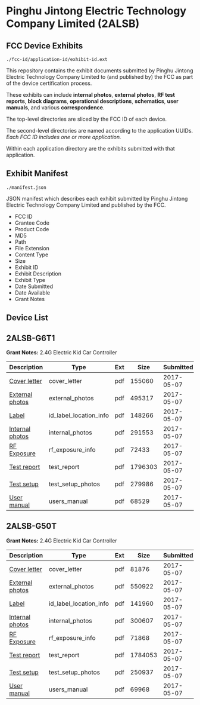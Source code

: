 # Pinghu Jintong Electric Technology Company Limited (2ALSB)
## FCC Device Exhibits

```
./fcc-id/application-id/exhibit-id.ext
```

This repository contains the exhibit documents submitted by Pinghu Jintong Electric Technology Company Limited to (and published by) the FCC as part of the device certification process.

These exhibits can include **internal photos**, **external photos**, **RF test reports**, **block diagrams**, **operational descriptions**, **schematics**, **user manuals**, and various **correspondence**.

The top-level directories are sliced by the FCC ID of each device.

The second-level directories are named according to the application UUIDs. *Each FCC ID includes one or more application.*

Within each application directory are the exhibits submitted with that application. 

## Exhibit Manifest

```
./manifest.json
```

JSON manifest which describes each exhibit submitted by Pinghu Jintong Electric Technology Company Limited and published by the FCC.

- FCC ID
- Grantee Code
- Product Code
- MD5
- Path
- File Extension
- Content Type
- Size
- Exhibit ID
- Exhibit Description
- Exhibit Type
- Date Submitted
- Date Available
- Grant Notes

## Device List
## 2ALSB-G6T1
**Grant Notes:** 2.4G Electric Kid Car Controller

| Description | Type | Ext | Size | Submitted | Available |
| ----------- | ---- | --- | ---- | --------- | --------- |
| [Cover letter](2ALSB-G6T1/a0a9af9165796370465801359f191e78/3381612.pdf) | cover_letter | pdf | 155060 | 2017-05-07 | 2017-05-07 |
| [External photos](2ALSB-G6T1/a0a9af9165796370465801359f191e78/3381613.pdf) | external_photos | pdf | 495317 | 2017-05-07 | 2017-05-07 |
| [Label](2ALSB-G6T1/a0a9af9165796370465801359f191e78/3381614.pdf) | id_label_location_info | pdf | 148266 | 2017-05-07 | 2017-05-07 |
| [Internal photos](2ALSB-G6T1/a0a9af9165796370465801359f191e78/3381615.pdf) | internal_photos | pdf | 291553 | 2017-05-07 | 2017-05-07 |
| [RF Exposure](2ALSB-G6T1/a0a9af9165796370465801359f191e78/3381617.pdf) | rf_exposure_info | pdf | 72433 | 2017-05-07 | 2017-05-07 |
| [Test report](2ALSB-G6T1/a0a9af9165796370465801359f191e78/3381619.pdf) | test_report | pdf | 1796303 | 2017-05-07 | 2017-05-07 |
| [Test setup](2ALSB-G6T1/a0a9af9165796370465801359f191e78/3381620.pdf) | test_setup_photos | pdf | 279986 | 2017-05-07 | 2017-05-07 |
| [User manual](2ALSB-G6T1/a0a9af9165796370465801359f191e78/3381621.pdf) | users_manual | pdf | 68529 | 2017-05-07 | 2017-05-07 |
## 2ALSB-G50T
**Grant Notes:** 2.4G Electric Kid Car Controller

| Description | Type | Ext | Size | Submitted | Available |
| ----------- | ---- | --- | ---- | --------- | --------- |
| [Cover letter](2ALSB-G50T/1bb9547068d6f4253e7615d1203cdc25/3381623.pdf) | cover_letter | pdf | 81876 | 2017-05-07 | 2017-05-07 |
| [External photos](2ALSB-G50T/1bb9547068d6f4253e7615d1203cdc25/3381624.pdf) | external_photos | pdf | 550922 | 2017-05-07 | 2017-05-07 |
| [Label](2ALSB-G50T/1bb9547068d6f4253e7615d1203cdc25/3381625.pdf) | id_label_location_info | pdf | 141960 | 2017-05-07 | 2017-05-07 |
| [Internal photos](2ALSB-G50T/1bb9547068d6f4253e7615d1203cdc25/3381626.pdf) | internal_photos | pdf | 300607 | 2017-05-07 | 2017-05-07 |
| [RF Exposure](2ALSB-G50T/1bb9547068d6f4253e7615d1203cdc25/3381628.pdf) | rf_exposure_info | pdf | 71868 | 2017-05-07 | 2017-05-07 |
| [Test report](2ALSB-G50T/1bb9547068d6f4253e7615d1203cdc25/3381630.pdf) | test_report | pdf | 1784053 | 2017-05-07 | 2017-05-07 |
| [Test setup](2ALSB-G50T/1bb9547068d6f4253e7615d1203cdc25/3381631.pdf) | test_setup_photos | pdf | 250937 | 2017-05-07 | 2017-05-07 |
| [User manual](2ALSB-G50T/1bb9547068d6f4253e7615d1203cdc25/3381632.pdf) | users_manual | pdf | 69968 | 2017-05-07 | 2017-05-07 |
